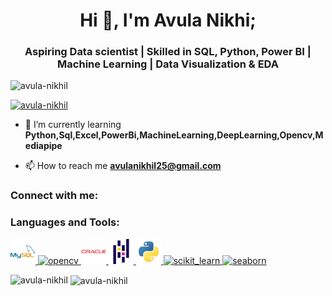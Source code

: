 <h1 align="center">Hi 👋, I'm Avula Nikhi;</h1>
<h3 align="center">Aspiring Data scientist | Skilled in SQL, Python, Power BI | Machine Learning | Data Visualization & EDA</h3>

<p align="left"> <img src="https://komarev.com/ghpvc/?username=avula-nikhil&label=Profile%20views&color=0e75b6&style=flat" alt="avula-nikhil" /> </p>

<p align="left"> <a href="https://github.com/ryo-ma/github-profile-trophy"><img src="https://github-profile-trophy.vercel.app/?username=avula-nikhil" alt="avula-nikhil" /></a> </p>

- 🌱 I’m currently learning **Python,Sql,Excel,PowerBi,MachineLearning,DeepLearning,Opencv,Mediapipe**

- 📫 How to reach me **avulanikhil25@gmail.com**

<h3 align="left">Connect with me:</h3>
<p align="left">
</p>

<h3 align="left">Languages and Tools:</h3>
<p align="left"> <a href="https://www.mysql.com/" target="_blank" rel="noreferrer"> <img src="https://raw.githubusercontent.com/devicons/devicon/master/icons/mysql/mysql-original-wordmark.svg" alt="mysql" width="40" height="40"/> </a> <a href="https://opencv.org/" target="_blank" rel="noreferrer"> <img src="https://www.vectorlogo.zone/logos/opencv/opencv-icon.svg" alt="opencv" width="40" height="40"/> </a> <a href="https://www.oracle.com/" target="_blank" rel="noreferrer"> <img src="https://raw.githubusercontent.com/devicons/devicon/master/icons/oracle/oracle-original.svg" alt="oracle" width="40" height="40"/> </a> <a href="https://pandas.pydata.org/" target="_blank" rel="noreferrer"> <img src="https://raw.githubusercontent.com/devicons/devicon/2ae2a900d2f041da66e950e4d48052658d850630/icons/pandas/pandas-original.svg" alt="pandas" width="40" height="40"/> </a> <a href="https://www.python.org" target="_blank" rel="noreferrer"> <img src="https://raw.githubusercontent.com/devicons/devicon/master/icons/python/python-original.svg" alt="python" width="40" height="40"/> </a> <a href="https://scikit-learn.org/" target="_blank" rel="noreferrer"> <img src="https://upload.wikimedia.org/wikipedia/commons/0/05/Scikit_learn_logo_small.svg" alt="scikit_learn" width="40" height="40"/> </a> <a href="https://seaborn.pydata.org/" target="_blank" rel="noreferrer"> <img src="https://seaborn.pydata.org/_images/logo-mark-lightbg.svg" alt="seaborn" width="40" height="40"/> </a> </p>

<p><img align="left" src="https://github-readme-stats.vercel.app/api/top-langs?username=avula-nikhil&show_icons=true&locale=en&layout=compact" alt="avula-nikhil" /></p>

<p>&nbsp;<img align="center" src="https://github-readme-stats.vercel.app/api?username=avula-nikhil&show_icons=true&locale=en" alt="avula-nikhil" /></p>
